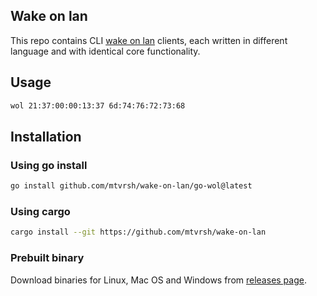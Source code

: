 ## Wake on lan

This repo contains CLI [wake on lan](https://en.wikipedia.org/wiki/Wake-on-LAN) clients,
each written in different language and with identical core functionality.

## Usage

```sh
wol 21:37:00:00:13:37 6d:74:76:72:73:68
```

## Installation

### Using go install

```sh
go install github.com/mtvrsh/wake-on-lan/go-wol@latest
```

### Using cargo

```sh
cargo install --git https://github.com/mtvrsh/wake-on-lan
```

### Prebuilt binary

Download binaries for Linux, Mac OS and Windows from [releases page](https://github.com/mtvrsh/wake-on-lan/releases).
